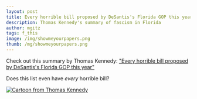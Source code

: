```yaml
---
layout: post
title: Every horrible bill proposed by DeSantis's Florida GOP this year
description: Thomas Kennedy's summary of fascism in Florida
author: mgitz
tags: f_this
image: /img/showmeyourpapers.png
thumb: /mg/showmeyourpapers.png
---
```


Check out this summary by Thomas Kennedy:  ["Every horrible bill proposed by DeSantis's Florida GOP this year"](https://tomaskenn.substack.com/p/every-horrible-bill-proposed-by-desantiss)

Does this list even have *every* horrible bill?

[![Cartoon from Thomas Kennedy](https://substackcdn.com/image/fetch/f_auto,q_auto:good,fl_progressive:steep/https%3A%2F%2Fsubstack-post-media.s3.amazonaws.com%2Fpublic%2Fimages%2Fa17b5fba-e39c-4d2f-a6ee-0b1b0cd0b8cc_686x435.jpeg)](https://tomaskenn.substack.com/p/every-horrible-bill-proposed-by-desantiss)